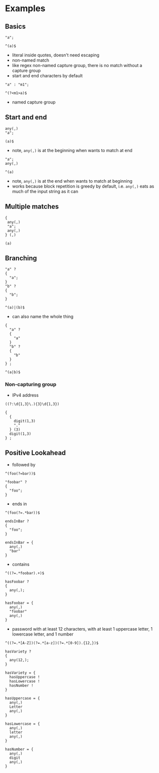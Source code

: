 # Examples



## Basics

```
"a";
```

```
^(a)$
```

- literal inside quotes, doesn't need escaping
- non-named match
- like regex non-named capture group, there is no match without a capture group
- start and end characters by default

```
"a" : "m1";
```

```
^(?<m1>a)$
```

- named capture group



## Start and end

```
any(,)
"a";
```

```
(a)$
```

- note, `any(,)` is at the beginning when wants to match at end

```
"a";
any(,)
```

```
^(a)
```

- note, `any(,)` is at the end when wants to match at beginning
- works because block repetition is greedy by default, i.e. `any(,)` eats as much of the input string as it can



## Multiple matches

```
{
 any(,)
 "a";
 any(,)
} (,)
```

```
(a)
```



## Branching

```
"a" ?
{
  "a";
}
"b" ?
{
  "b";
}
```

```
^(a)|(b)$
```

- can also name the whole thing

```
{
  "a" ?
  {
    "a"
  }
  "b" ?
  {
    "b"
  }
} ;
```

```
^(a|b)$
```



### Non-capturing group

- IPv4 address

```
((?:\d{1,3}\.){3}\d{1,3})
```

```
{
  {
    digit(1,3)
    "."
  } (3)
  digit(1,3)
} ;
```



## Positive Lookahead

- followed by

```
^(foo(?=bar))$
```

```
"foobar" ?
{
  "foo";
}
```

- ends in

```
^(foo(?=.*bar))$
```

```
endsInBar ?
{
  "foo";
}

endsInBar = {
  any(,)
  "bar"
}
```

- contains

```
^((?=.*foobar).+)$
```

```
hasFoobar ?
{
  any(,);
}

hasFoobar = {
  any(,)
  "foobar"
  any(,)
}
```

- password with at least 12 characters, with at least 1 uppercase letter, 1 lowercase letter, and 1 number

```
^((?=.*[A-Z])(?=.*[a-z])(?=.*[0-9]).{12,})$
```

```
hasVariety ?
{
  any(12,);
}

hasVariety = {
  hasUppercase !
  hasLowercase !
  hasNumber !
}

hasUppercase = {
  any(,)
  Letter
  any(,)
}

hasLowercase = {
  any(,)
  letter
  any(,)
}

hasNumber = {
  any(,)
  digit
  any(,)
}
```
